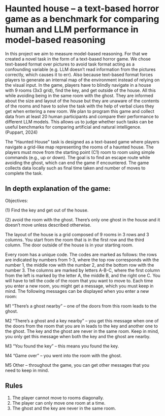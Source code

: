 # Haunted house – a text-based horror game as a benchmark for comparing human and LLM performance in model-based reasoning

In this project we aim to measure model-based reasoning. For that we created a novel task in the form of a text-based horror game. We chose text-based format over pictures to avoid task format acting as a confounding variable (e.g. LLM doesn’t read information from the pictures correctly, which causes it to err). Also because text-based format forces players to generate an internal map of the environment instead of relying on the visual input. In the game, players have to blindly navigate in a house with 9 rooms (3x3 grid), find the key, and get outside of the house. All this while avoiding being in the same room with the ghost. They are informed about the size and layout of the house but they are unaware of the contents of the rooms and have to solve the task with the help of verbal clues they get when entering a new room. We plan to program this game and collect data from at least 20 human participants and compare their performance to different LLM models. This allows us to judge whether such tasks can be useful benchmarks for comparing artificial and natural intelligence. (Puppart, 2024)

The "Haunted House" task is designed as a text-based game where players navigate a grid-like map representing the rooms of a haunted house. The players must move from the starting point (C1) room to room using simple commands (e.g., up or down). The goal is to find an escape route while avoiding the ghost, which can end the game if encountered. The game collects data locally such as final time taken and number of moves to complete the task.

## In depth explanation of the game:

Objectives: 

(1) Find the key and get out of the house.

(2) avoid the room with the ghost. There’s only one ghost in the house and it doesn’t move unless described otherwise.

The layout of the house is a grid composed of 9 rooms in 3 rows and 3 columns. You start from the room that is in the first row and the third column. The door outside of the house is in your starting room.

Every room has a unique code. The codes are marked as follows: the rows are indicated by
numbers from 1-3, where the top row corresponds with the number 1, the middle row with the number 2, and the bottom row with the number 3. The columns are marked by letters A-B-C, where the first column from the left is marked by the letter A, the middle B, and the right one C. You will have to tell the code of the room that you want to move to. Each time you enter a new room, you might get a message, which you must keep in mind. The following messages can be displayed when you enter a new room:

M1 “There’s a ghost nearby” – one of the doors from this room leads to the ghost.

M2 “There’s a ghost and a key nearby” – you get this message when one of the doors from the room that you are in leads to the key and another one to the ghost. The key and the ghost are never in the same room. Keep in mind, you only get this message when both the key and the ghost are nearby.

M3 “You found the key” – this means you found the key.

M4 “Game over” – you went into the room with the ghost.

M5 Other – throughout the game, you can get other messages that you need to keep in mind.

## Rules

1. The player cannot move to rooms diagonally.
2. The player can only move one room at a time.
3. The ghost and the key are never in the same room.




